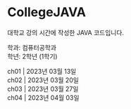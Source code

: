 # CollegeJAVA
대학교 강의 시간에 작성한 JAVA 코드입니다.

학과: 컴퓨터공학과<br>
학년: 2학년 (1학기)


ch01 | 2023년 03월 13일<br>
ch02 | 2023년 03월 20일<br>
ch03 | 2023년 03월 27일<br>
ch04 | 2023년 04월 03일<br>
